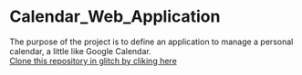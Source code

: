 # Calendar_Web_Application
The purpose of the project is to define an application to manage a personal calendar, a little like Google Calendar.
<br>
<a href="https://glitch.com/edit/#!/remix/clone-from-repo?REPO_URL=https://github.com/RidaLr/Calendar_Web_Application.git">Clone this repository in glitch by cliking here</a>
